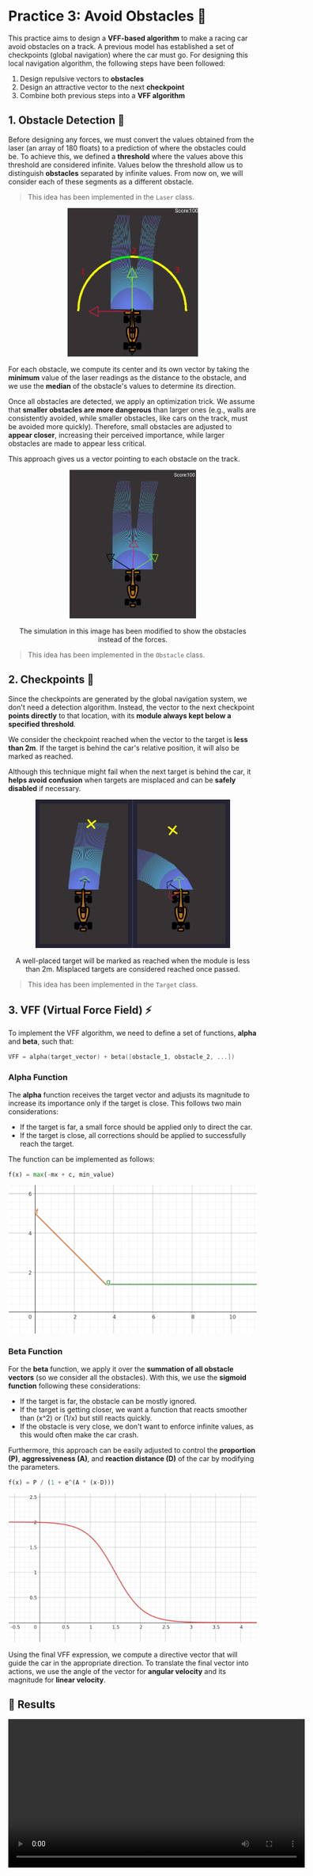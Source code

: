 # Practice 3: Avoid Obstacles 🚗

This practice aims to design a **VFF-based algorithm** to make a racing car avoid obstacles on a track. A previous model has established a set of checkpoints (global navigation) where the car must go. For designing this local navigation algorithm, the following steps have been followed:

1. Design repulsive vectors to **obstacles**
2. Design an attractive vector to the next **checkpoint**
3. Combine both previous steps into a **VFF algorithm**

## 1. Obstacle Detection 🚧

Before designing any forces, we must convert the values obtained from the laser (an array of 180 floats) to a prediction of where the obstacles could be. To achieve this, we defined a **threshold** where the values above this threshold are considered infinite. Values below the threshold allow us to distinguish **obstacles** separated by infinite values. From now on, we will consider each of these segments as a different obstacle.

> This idea has been implemented in the `Laser` class.

<div align="center">
    <img src="./images/p3_detection_edited.png" height="300px">
</div>

For each obstacle, we compute its center and its own vector by taking the **minimum** value of the laser readings as the distance to the obstacle, and we use the **median** of the obstacle's values to determine its direction.

Once all obstacles are detected, we apply an optimization trick. We assume that **smaller obstacles are more dangerous** than larger ones (e.g., walls are consistently avoided, while smaller obstacles, like cars on the track, must be avoided more quickly). Therefore, small obstacles are adjusted to **appear closer**, increasing their perceived importance, while larger obstacles are made to appear less critical.

This approach gives us a vector pointing to each obstacle on the track.

<div align="center">
    <img src="./images/p3_obstacle_detection.png" height="300px">
    <p>The simulation in this image has been modified to show the obstacles instead of the forces.</p>
</div>

> This idea has been implemented in the `Obstacle` class.

## 2. Checkpoints 🎯

Since the checkpoints are generated by the global navigation system, we don't need a detection algorithm. Instead, the vector to the next checkpoint **points directly** to that location, with its **module always kept below a specified threshold**.

We consider the checkpoint reached when the vector to the target is **less than 2m**. If the target is behind the car's relative position, it will also be marked as reached.

Although this technique might fail when the next target is behind the car, it **helps avoid confusion** when targets are misplaced and can be **safely disabled** if necessary.

<div align="center">
    <img src="./images/p3_comparision_targets.png" height="300px">
    <p>A well-placed target will be marked as reached when the module is less than 2m. Misplaced targets are considered reached once passed.</p>
</div>

> This idea has been implemented in the `Target` class.

## 3. VFF (Virtual Force Field) ⚡

To implement the VFF algorithm, we need to define a set of functions, **alpha** and **beta**, such that:

```c++
VFF = alpha(target_vector) + beta([obstacle_1, obstacle_2, ...])
```

### Alpha Function

The **alpha** function receives the target vector and adjusts its magnitude to increase its importance only if the target is close. This follows two main considerations:

- If the target is far, a small force should be applied only to direct the car.
- If the target is close, all corrections should be applied to successfully reach the target.

The function can be implemented as follows:

```python
f(x) = max(-mx + c, min_value)
```

<div align="center">
    <img src="./images/p3_alpha.png" height="300px">
</div>

### Beta Function️

For the **beta** function, we apply it over the **summation of all obstacle vectors** (so we consider all the obstacles). With this, we use the **sigmoid function** following these considerations:

- If the target is far, the obstacle can be mostly ignored.
- If the target is getting closer, we want a function that reacts smoother than \(x^2\) or \(1/x\) but still reacts quickly.
- If the obstacle is very close, we don't want to enforce infinite values, as this would often make the car crash.

Furthermore, this approach can be easily adjusted to control the **proportion (P)**, **aggressiveness (A)**, and **reaction distance (D)** of the car by modifying the parameters.

```python
f(x) = P / (1 + e^(A * (x-D)))
```

<div align="center">
    <img src="./images/p3_sigmoid.png" height="300px">
</div>

Using the final VFF expression, we compute a directive vector that will guide the car in the appropriate direction. To translate the final vector into actions, we use the angle of the vector for **angular velocity** and its magnitude for **linear velocity**.

## 🏁 Results

<div align="center">
    <video width="600" controls>
        <source src="https://github.com/user-attachments/assets/9d0c5c38-2d10-4f4a-88b2-aaf203bf9525" type="video/mp4">
    </video>
</div>

